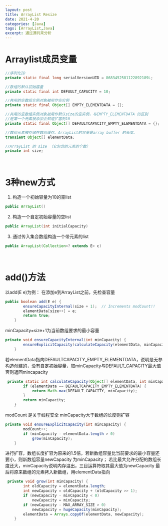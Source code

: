 ```yaml
---
layout: post
title: ArrayList Resize
date: 2021-4-20
categories: [Java]
tags: [ArrayList,Java]
excerpt: 通过源码来分析
---
```


# Arraylist成员变量 
```java
//序列化ID
private static final long serialVersionUID = 8683452581122892189L;

//数组的默认初始容量
private static final int DEFAULT_CAPACITY = 10;

//共用的空数组实例对象被用作空实例
private static final Object[] EMPTY_ELEMENTDATA = {};

//共用的空数组实例对象被用作默认size的空实例，与EMPTY_ELEMENTDATA 的区别
//是第一个元素被添加会知道扩容到10
private static final Object[] DEFAULTCAPACITY_EMPTY_ELEMENTDATA = {};

//数组元素被存储在数组缓存。ArrayList的容量是array buffer 的长度。
transient Object[] elementData;

//ArrayList 的 size （它包含的元素的个数）
private int size;
```   
<br> 

# 3种new方式
1. 构造一个初始容量为10的空list
```java
public ArrayList()
```

2. 构造一个自定初始容量的空list
```java
public ArrayList(int initialCapacity)
```
  
3. 通过传入集合数组构造一个带元素的list
```java
public ArrayList(Collection<? extends E> c) 
```
<br>  

# add()方法
以add(E e)为例：
在添加e到ArrayList之前，先检查容量
```java
public boolean add(E e) {
        ensureCapacityInternal(size + 1);  // Increments modCount!!
        elementData[size++] = e;
        return true;
    }
```
minCapacity=size+1为当前数组要求的最小容量
```java
private void ensureCapacityInternal(int minCapacity) {
        ensureExplicitCapacity(calculateCapacity(elementData, minCapacity));
    }
```
若elementData指向DEFAULTCAPACITY_EMPTY_ELEMENTDATA，说明是无参构造创建的，没有自定初始容量，取minCapacity与DEFAULT_CAPACITY最大值
否则返回mincapacity
```java
 private static int calculateCapacity(Object[] elementData, int minCapacity) {
        if (elementData == DEFAULTCAPACITY_EMPTY_ELEMENTDATA) {
            return Math.max(DEFAULT_CAPACITY, minCapacity);
        }
        return minCapacity;
    }
```  
modCount 是关于线程安全 minCapacity大于数组的长度则扩容
```java
private void ensureExplicitCapacity(int minCapacity) {
        modCount++;
        if (minCapacity - elementData.length > 0)
            grow(minCapacity);
    }
``` 
进行扩容，数组长度扩容为原来的1.5倍，若新数组容量比当前要求的最小容量还要小，则新数组容量newCapacity 为minCapacity；
若比最大允许分配的数组长度还大，minCapacity说明内存溢出，三目运算符取其最大值为newCapacity
最后将原来数组的元素拷入新数组，用elementData指向
```java
 private void grow(int minCapacity) {
        int oldCapacity = elementData.length;
        int newCapacity = oldCapacity + (oldCapacity >> 1);
        if (newCapacity - minCapacity < 0)
            newCapacity = minCapacity;
        if (newCapacity - MAX_ARRAY_SIZE > 0)
            newCapacity = hugeCapacity(minCapacity);
        elementData = Arrays.copyOf(elementData, newCapacity);
    }
```

